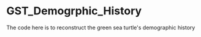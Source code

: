 # GST_Demogrphic_History
The code here is to reconstruct the green sea turtle's demographic history
